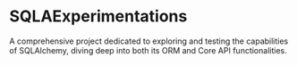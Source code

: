 # SQLAExperimentations
A comprehensive project dedicated to exploring and testing the capabilities of SQLAlchemy, diving deep into both its ORM and Core API functionalities.
